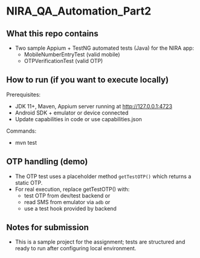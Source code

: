 # NIRA_QA_Automation_Part2

## What this repo contains
- Two sample Appium + TestNG automated tests (Java) for the NIRA app:
  - MobileNumberEntryTest (valid mobile)
  - OTPVerificationTest (valid OTP)

## How to run (if you want to execute locally)
Prerequisites:
- JDK 11+, Maven, Appium server running at http://127.0.0.1:4723
- Android SDK + emulator or device connected
- Update capabilities in code or use capabilities.json

Commands:
- mvn test

## OTP handling (demo)
- The OTP test uses a placeholder method `getTestOTP()` which returns a static OTP.
- For real execution, replace getTestOTP() with:
  - test OTP from dev/test backend or
  - read SMS from emulator via `adb` or
  - use a test hook provided by backend

## Notes for submission
- This is a sample project for the assignment; tests are structured and ready to run after configuring local environment.
